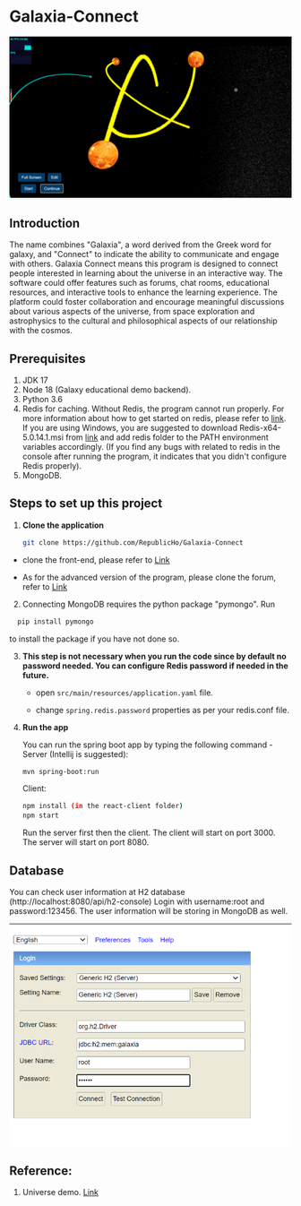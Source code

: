 # Galaxia-Connect
![img.png](img.png)
## Introduction
The name combines "Galaxia", a word derived from the Greek word for galaxy, and "Connect" to indicate the ability to communicate and engage with others.
Galaxia Connect means this program is designed to connect people interested in learning about the universe in an interactive way. 
The software could offer features such as forums, chat rooms, educational resources, and interactive tools to enhance the learning experience. 
The platform could foster collaboration and encourage meaningful discussions about various aspects of the universe, from space exploration and astrophysics to the cultural and philosophical aspects of our relationship with the cosmos.

## Prerequisites
1. JDK 17
2. Node 18 (Galaxy educational demo backend).
3. Python 3.6
4. Redis for caching. Without Redis, the program cannot run properly.
   For more information about how to get started on redis, please refer to [link](https://tableplus.com/blog/2018/10/how-to-start-stop-restart-redis.html).
   If you are using Windows, you are suggested to download Redis-x64-5.0.14.1.msi from [link](https://github.com/tporadowski/redis/releases)
   and add redis folder to the PATH environment variables accordingly. (If you find any bugs with related to redis in the console
   after running the program, it indicates that you didn't configure Redis properly).
5. MongoDB.


## Steps to set up this project
1. **Clone the application**

   ```bash
   git clone https://github.com/RepublicHo/Galaxia-Connect
   ```
+ clone the front-end, please refer to [Link](https://github.com/lucascheng24/galaxia-interface)

+ As for the advanced version of the program, please clone the forum, refer to [Link](https://github.com/lucascheng24/COMP3334-Discussion-forum)

2. Connecting MongoDB requires the python package "pymongo". Run 
 ```bash
   pip install pymongo
   ```
   to install the package if you have not done so.
 
3. **This step is not necessary when you run the code since by default no password needed. You can configure Redis password if needed in the future.**

    + open `src/main/resources/application.yaml` file.

    + change `spring.redis.password` properties as per your redis.conf file. 

4. **Run the app**

   You can run the spring boot app by typing the following command -
   Server (Intellij is suggested):

   ```bash
   mvn spring-boot:run
   ```   
   
   Client:
   ```bash
   npm install (in the react-client folder)
   npm start
   ```

   Run the server first then the client.
   The client will start on port 3000. 
   The server will start on port 8080.


## Database 

You can check user information at H2 database (http://localhost:8080/api/h2-console) 
Login with username:root and password:123456. The user information will be storing in MongoDB as well. 

![img_3.png](img_3.png)



## Reference:

1. Universe demo. [Link](https://github.com/KikiLetGo/UniverseSim)


